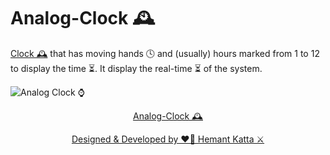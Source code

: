 # Analog-Clock 🕰️
<a href=https://github.com/hemant467/Analog-Clock>Clock 🕰️</a> that has moving hands 🕓 and (usually) hours marked from 1 to 12 to display the time ⏳. It display the real-time ⏳ of the system.

![Analog Clock ⌚](https://github.com/hemant467/Analog-Clock/assets/85243370/bb11e0af-3bae-4b58-9711-7eda81171dad)

<p align="center"><a href=https://github.com/hemant467/Analog-Clock>Analog-Clock 🕰️</a></p>

<p align="center"><a href=https://github.com/hemant467/Analog-Clock>Designed & Developed by ❤️‍🔥 Hemant Katta ⚔️</a></p>
